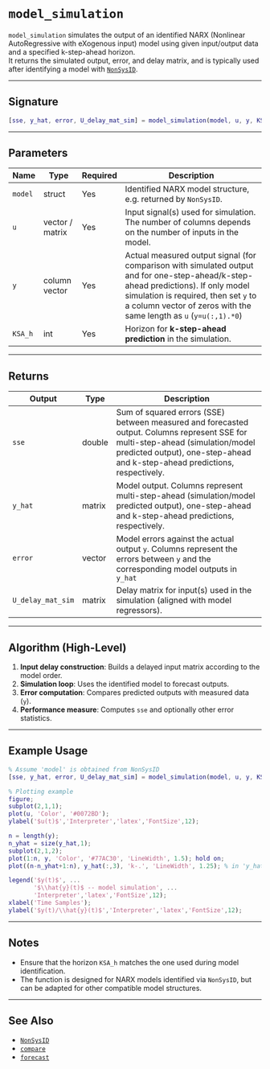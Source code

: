 # `model_simulation`

`model_simulation` simulates the output of an identified NARX (Nonlinear AutoRegressive with eXogenous input) model using given input/output data and a specified k-step-ahead horizon.  
It returns the simulated output, error, and delay matrix, and is typically used after identifying a model with [`NonSysID`](./NonSysID.md).

---

## Signature

```matlab
[sse, y_hat, error, U_delay_mat_sim] = model_simulation(model, u, y, KSA_h)
```

---

## Parameters

| Name    | Type     | Required | Description |
|---------|----------|----------|-------------|
| `model` | struct   | Yes | Identified NARX model structure, e.g. returned by `NonSysID`. |
| `u`     | vector / matrix | Yes | Input signal(s) used for simulation. The number of columns depends on the number of inputs in the model. |
| `y`     | column vector   | Yes | Actual measured output signal (for comparison with simulated output and for one-step-ahead/k-step-ahead predictions). If only model simulation is required, then set `y` to a column vector of zeros with the same length as `u` (`y=u(:,1).*0`)|
| `KSA_h` | int      | Yes | Horizon for **k-step-ahead prediction** in the simulation. |

---

## Returns

| Output             | Type     | Description |
|--------------------|----------|-------------|
| `sse`              | double   | Sum of squared errors (SSE) between measured and forecasted output. Columns represent SSE for multi-step-ahead (simulation/model predicted output), one-step-ahead and k-step-ahead predictions, respectively. |
| `y_hat`            | matrix   | Model output. Columns represent multi-step-ahead (simulation/model predicted output), one-step-ahead and k-step-ahead predictions, respectively. |
| `error`            | vector   | Model errors against the actual output `y`. Columns represent the errors between `y` and the corresponding model outputs in `y_hat`|
| `U_delay_mat_sim`  | matrix   | Delay matrix for input(s) used in the simulation (aligned with model regressors). |

---

## Algorithm (High-Level)

1. **Input delay construction**: Builds a delayed input matrix according to the model order.  
2. **Simulation loop**: Uses the identified model to forecast outputs.  
3. **Error computation**: Compares predicted outputs with measured data (`y`).  
4. **Performance measure**: Computes `sse` and optionally other error statistics.  

---

## Example Usage

```matlab
% Assume 'model' is obtained from NonSysID
[sse, y_hat, error, U_delay_mat_sim] = model_simulation(model, u, y, KSA_h);

% Plotting example
figure;
subplot(2,1,1);
plot(u, 'Color', '#0072BD');
ylabel('$u(t)$','Interpreter','latex','FontSize',12);

n = length(y);
n_yhat = size(y_hat,1);
subplot(2,1,2);
plot(1:n, y, 'Color', '#77AC30', 'LineWidth', 1.5); hold on;
plot((n-n_yhat+1:n), y_hat(:,3), 'k-.', 'LineWidth', 1.25); % in 'y_hat(:,L)' multi-step-ahead (simulation), one-step-ahead or k-steps-ahead (L = 1,2,3 respectively)

legend('$y(t)$', ...
       '$\\hat{y}(t)$ -- model simulation', ...
       'Interpreter','latex','FontSize',12);
xlabel('Time Samples');
ylabel('$y(t)/\\hat{y}(t)$','Interpreter','latex','FontSize',12);
```

---

## Notes

- Ensure that the horizon `KSA_h` matches the one used during model identification.  
- The function is designed for NARX models identified via `NonSysID`, but can be adapted for other compatible model structures.  

---

## See Also

- [`NonSysID`](./NonSysID_Documentation.md)  
- [`compare`](https://www.mathworks.com/help/ident/ref/compare.html)  
- [`forecast`](https://www.mathworks.com/help/ident/ref/forecast.html)  
